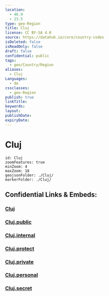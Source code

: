 ```yaml
---
location:
  - 46.9
  - 23.5
type: geo-Region
title: Cluj
license: CC BY-SA 4.0
source: https://datahub.io/core/country-codes
isDeleted: false
isReadOnly: false
draft: false
confidential: public
tags:
  - geo/Country/Region
aliases:
  - Cluj
Languages:
  - de
cssclasses:
  - geo-Region
publish: true
linkTitle:
keywords:
layout:
publishDate:
expiryDate:
---
```


# Cluj

```leaflet
id: Cluj
zoomFeatures: true 
minZoom: 4 
maxZoom: 18
geojsonFolder: ./Cluj/
markerFolder: ./Cluj/
```


## Confidential Links & Embeds: 

### [Cluj](/_Standards/Earth/Continent/Europe/Europe~East/Romania/Regions~Romania/Romania~Nord-Vest/Cluj.md) 

### [Cluj.public](/_public/Earth/Continent/Europe/Europe~East/Romania/Regions~Romania/Romania~Nord-Vest/Cluj.public.md) 

### [Cluj.internal](/_internal/Earth/Continent/Europe/Europe~East/Romania/Regions~Romania/Romania~Nord-Vest/Cluj.internal.md) 

### [Cluj.protect](/_protect/Earth/Continent/Europe/Europe~East/Romania/Regions~Romania/Romania~Nord-Vest/Cluj.protect.md) 

### [Cluj.private](/_private/Earth/Continent/Europe/Europe~East/Romania/Regions~Romania/Romania~Nord-Vest/Cluj.private.md) 

### [Cluj.personal](/_personal/Earth/Continent/Europe/Europe~East/Romania/Regions~Romania/Romania~Nord-Vest/Cluj.personal.md) 

### [Cluj.secret](/_secret/Earth/Continent/Europe/Europe~East/Romania/Regions~Romania/Romania~Nord-Vest/Cluj.secret.md)


